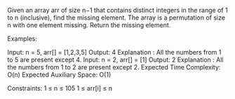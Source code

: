 Given an array arr of size n−1 that contains distinct integers in the range of 1 to n (inclusive), find the missing element. The array is a permutation of size n with one element missing. Return the missing element.

Examples:

Input: n = 5, arr[] = [1,2,3,5]
Output: 4
Explanation : All the numbers from 1 to 5 are present except 4.
Input: n = 2, arr[] = [1]
Output: 2
Explanation : All the numbers from 1 to 2 are present except 2.
Expected Time Complexity: O(n)
Expected Auxiliary Space: O(1)

Constraints:
1 ≤ n ≤ 105
1 ≤ arr[i] ≤ n
